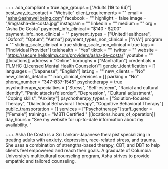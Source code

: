 +++
ada_compliant = true
age_groups = ["Adults (19 to 64)"]
best_way_to_contact = "Website"
client_requirements = ""
email = "asha@ashawellbeing.com"
facebook = ""
highlight = false
image = "/img/asha-de-costa.jpg"
instagram = ""
linkedin = ""
medium = ""
org = "Asha De Costa"
payment_info_clinical = "$140 - $200"
payment_info_non_clinical = ""
payment_types = ["UnitedHealthcare", "Oxford", "Optum", "Aetna"]
payment_types_non_clinical = ["N/A"]
program = ""
sliding_scale_clinical = true
sliding_scale_non_clinical = true
tags = ["Individual Provider"]
telehealth = "Yes"
tiktok = ""
twitter = ""
website = "https://secure.helloalma.com/providers/asha-de-costa/"
youtube = ""
[[locations]]
address = "Online"
boroughs = ["Manhattan"]
credentials = ["LMHC (Licensed Mental Health Counselor)"]
gender_identification = []
languages = ["Japanese", "English"]
latLng = ""
new_clients = "No"
new_clients_detail = ""
non_clinical_services = []
parking = "No"
phone_number = "347-837-1545"
psychotherapy = true
psychotherapy_specialties = ["Stress", "Self-esteem", "Racial and cultural identity", "Panic attacks/disorder", "Depression", "Cultural adjustment", "Coping skills", "Anxiety"]
psychotherapy_types = ["Solution-focused Therapy", "Dialectical Behavioral Therapy", "Cognitive Behavioral Therapy"]
public_transportation = []
services = ["Psychotherapy"]
staff_gender = ["Female"]
trainings = "MBTI Certified "
[[locations.hours_of_operation]]
day_hours = "See my website for up-to-date information about my availability. "

+++
Asha De Costa is a Sri Lankan-Japanese therapist specializing in treating adults with anxiety, depression, race-related stress, and trauma. She uses a combination of strengths-based therapy, CBT, and DBT to help clients feel empowered and reach their goals. A graduate of Columbia University’s multicultural counseling program, Asha strives to provide empathic and tailored counseling.
